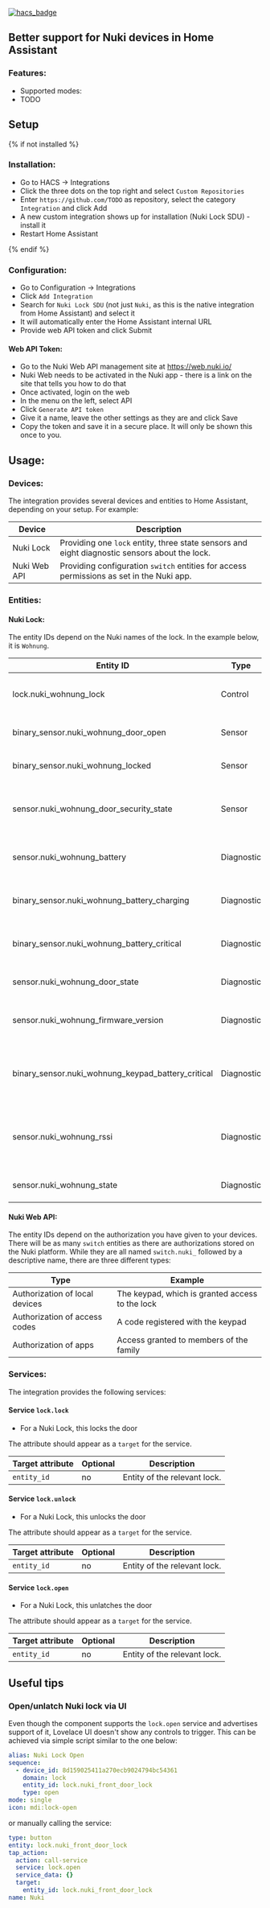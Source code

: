 [![hacs_badge](https://img.shields.io/badge/HACS-Custom-orange.svg?style=for-the-badge)](https://github.com/custom-components/hacs)

## Better support for Nuki devices in Home Assistant

### Features:
* Supported modes:
* TODO
  
## Setup

{% if not installed %}

### Installation:

* Go to HACS -> Integrations
* Click the three dots on the top right and select `Custom Repositories`
* Enter `https://github.com/TODO` as repository, select the category `Integration` and click Add
* A new custom integration shows up for installation (Nuki Lock SDU) - install it
* Restart Home Assistant

{% endif %}
  
### Configuration:

* Go to Configuration -> Integrations
* Click `Add Integration`
* Search for `Nuki Lock SDU` (not just `Nuki`, as this is the native integration from Home Assistant) and select it
* It will automatically enter the Home Assistant internal URL
* Provide web API token and click Submit
  
  
#### Web API Token:
* Go to the Nuki Web API management site at https://web.nuki.io/
* Nuki Web needs to be activated in the Nuki app - there is a link on the site that tells you how to do that
* Once activated, login on the web
* In the menu on the left, select API
* Click `Generate API token`
* Give it a name, leave the other settings as they are and click Save
* Copy the token and save it in a secure place. It will only be shown this once to you.
  
  
## Usage:

### Devices:

The integration provides several devices and entities to Home Assistant, depending on your setup. For example:

| Device            | Description                                                                                     |
|-------------------|-------------------------------------------------------------------------------------------------|
| Nuki Lock         | Providing one `lock` entity, three state sensors and eight diagnostic sensors about the lock.   |
| Nuki Web API      | Providing configuration `switch` entities for access permissions as set in the Nuki app.        |

  
### Entities:
  
#### Nuki Lock:

The entity IDs depend on the Nuki names of the lock. In the example below, it is `Wohnung`.

| Entity ID                                      | Type        | Description                                     |
|------------------------------------------------|-------------|-------------------------------------------------|
| lock.nuki_wohnung_lock                         | Control     | The main entity to control the lock             |
| binary_sensor.nuki_wohnung_door_open           | Sensor      | Shows the state of the door                     |
| binary_sensor.nuki_wohnung_locked              | Sensor      | Shows the state of the lock                     |
| sensor.nuki_wohnung_door_security_state        | Sensor      | Combines the state of the door with the lock    |
| sensor.nuki_wohnung_battery                    | Diagnostic  | Shows the battery level of the lock             |
| binary_sensor.nuki_wohnung_battery_charging    | Diagnostic  | Shows if the battery is currently charging      |
| binary_sensor.nuki_wohnung_battery_critical    | Diagnostic  | Shows if the battery has a critical level       |
| sensor.nuki_wohnung_door_state                 | Diagnostic  | Shows the state of the door                     |
| sensor.nuki_wohnung_firmware_version           | Diagnostic  | Shows the current firmware of the lock          |
| binary_sensor.nuki_wohnung_keypad_battery_critical | Diagnostic | Shows if the battery of the keypad has a critical level |
| sensor.nuki_wohnung_rssi                       | Diagnostic  | Shows the received signal strength indicator of the lock   |
| sensor.nuki_wohnung_state                      | Diagnostic  | Shows the state of the lock                     |
  
  
#### Nuki Web API:

The entity IDs depend on the authorization you have given to your devices. There will be as many `switch` entities as
there are authorizations stored on the Nuki platform. While they are all named `switch.nuki_` followed by a descriptive
name, there are three different types:

| Type                                      | Example                                          |
|-------------------------------------------|--------------------------------------------------|
| Authorization of local devices            | The keypad, which is granted access to the lock  |
| Authorization of access codes             | A code registered with the keypad                |
| Authorization of apps                     | Access granted to members of the family          |
  
  
### Services:

The integration provides the following services:
  
  
#### Service `lock.lock` 

* For a Nuki Lock, this locks the door

The attribute should appear as a `target` for the service.

| Target attribute    | Optional | Description                                           |
|---------------------|----------|-------------------------------------------------------|
| `entity_id`         |       no | Entity of the relevant lock.                          |
  
  
#### Service `lock.unlock` 

* For a Nuki Lock, this unlocks the door

The attribute should appear as a `target` for the service.

| Target attribute    | Optional | Description                                           |
|---------------------|----------|-------------------------------------------------------|
| `entity_id`         |       no | Entity of the relevant lock.                          |
  
  
#### Service `lock.open` 

* For a Nuki Lock, this unlatches the door

The attribute should appear as a `target` for the service.

| Target attribute    | Optional | Description                                           |
|---------------------|----------|-------------------------------------------------------|
| `entity_id`         |       no | Entity of the relevant lock.                          |
  
  
  

## Useful tips

### Open/unlatch Nuki lock via UI

Even though the component supports the `lock.open` service and advertises support of it, Lovelace UI doesn't show any controls to trigger. This can be achieved via simple script similar to the one below:
```yaml
alias: Nuki Lock Open
sequence:
  - device_id: 8d159025411a270ecb9024794bc54361
    domain: lock
    entity_id: lock.nuki_front_door_lock
    type: open
mode: single
icon: mdi:lock-open
```

or manually calling the service:
```yaml
type: button
entity: lock.nuki_front_door_lock
tap_action:
  action: call-service
  service: lock.open
  service_data: {}
  target:
    entity_id: lock.nuki_front_door_lock
name: Nuki
```
